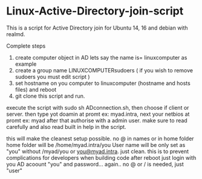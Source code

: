 # Linux-Active-Directory-join-script
This is a script for Active Directory join for Ubuntu 14, 16 and debian with realmd.

Complete steps


1. create computer object in AD lets say the name is= linuxcomputer as example
2. create a group name LINUXCOMPUTERsudoers ( if you wish to remove sudoers you must edit script )
3. set hostname on you computer to linuxcomputer (hostname and hosts files) and reboot
4. git clone this script and run.

execute the script with sudo sh ADconnection.sh, then choose if client or server.
then type yot doamin at promt ex: myad.intra, next your netbios at promt ex: myad
after that authorise with a admin user.
make sure to read carefully and also read built in help in the script.

this will make the cleanest setup possible. no @ in names or in home folder
home folder will be /home/myad.intra/you
User name will be only set as "you" without /myad/you or you@myad.intra. just clean. this is to prevent complications for developers when building code
after reboot just login with you AD acoount "you" and password... again.. no @ or / is needed, just "user"
